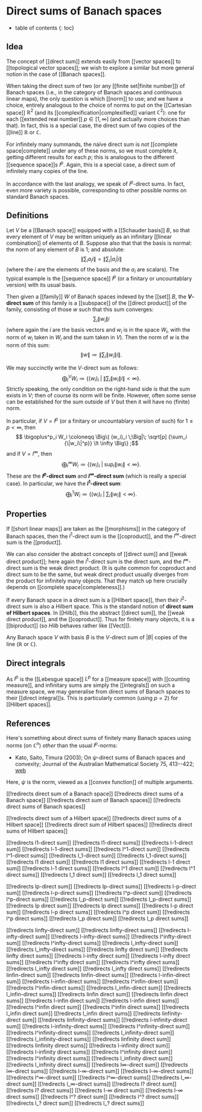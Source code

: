 
# Direct sums of Banach spaces
* table of contents
{: toc}

## Idea

The concept of [[direct sum]] extends easily from [[vector spaces]] to [[topological vector spaces]]; we wish to explore a similar but more general notion in the case of [[Banach spaces]].

When taking the direct sum of two (or any [[finite set|finite number]]) of Banach spaces (i.e., in the category of Banach spaces and continuous linear maps), the only question is which [[norm]] to use; and we have a choice, entirely analogous to the choice of norms to put on the [[Cartesian space]] $\mathbb{R}^2$ (and its [[complexification|complexified]] variant $\mathbb{C}^2$): one for each [[extended real number]] $p \in [1, \infty]$ (and actually more choices than that).  In fact, this is a special case, the direct sum of two copies of the [[line]] $\mathbb{R}$ or $\mathbb{C}$.

For infinitely many summands, the na&#239;ve direct sum is not [[complete space|complete]] under any of these norms, so we must complete it, getting different results for each $p$; this is analogous to the different [[sequence space]]s $l^p$.  Again, this is a special case, a direct sum of infinitely many copies of the line.

In accordance with the last analogy, we speak of $l^p$-direct sums.  In fact, even more variety is possible, corresponding to other possible norms on standard Banach spaces.


## Definitions

Let $V$ be a [[Banach space]] equipped with a [[Schauder basis]] $B$, so that every element of $V$ may be written uniquely as an infinitary [[linear combination]] of elements of $B$.  Suppose also that that the basis is normal: the norm of any element of $B$ is $1$; and absolute:
$$ {\Big\| \sum_i a_i i \Big\|} = {\Big\| \sum_i {|a_i|} i \Big\|} $$
(where the $i$ are the elements of the basis and the $a_i$ are scalars).  The typical example is the [[sequence space]] $l^p$ (or a finitary or uncountablary version) with its usual basis.

Then given a [[family]] $W$ of Banach spaces indexed by the [[set]] $B$, the __$V$-direct sum__ of this family is a [[subspace]] of the [[direct product]] of the family, consisting of those $w$ such that this sum converges:
$$ \sum_i {\|w_i\|} i $$
(where again the $i$ are the basis vectors and $w_i$ is in the space $W_i$, with the norm of $w_i$ taken in $W_i$ and the sum taken in $V$).  Then the norm of $w$ is the norm of this sum:
$$ {\|w\|} \coloneqq {\Big\| \sum_i {\|w_i\|} i \Big\|} .$$

We may succinctly write the $V$-direct sum as follows:
$$ \bigoplus^V_i W_i \coloneqq \Big\{ (w_i)_i \;\Big|\; {\Big\| \sum_i {\|w_i\|} i \Big\|} \lt \infty \Big\} .$$
Strictly speaking, the only condition on the right-hand side is that the sum exists in $V$; then of course its norm will be finite.  However, often some sense can be established for the sum outside of $V$ but then it will have no (finite) norm.

In particular, if $V = l^p$ (or a finitary or uncountablary version of such) for $1 \leq p \lt \infty$, then
$$ \bigoplus^p_i W_i \coloneqq \Big\{ (w_i)_i \;\Big|\; \sqrt[p] {\sum_i {\|w_i\|^p}} \lt \infty \Big\} ;$$
and if $V = l^\infty$, then
$$ \bigoplus^\infty_i W_i \coloneqq \Big\{ (w_i)_i \;\Big|\; \sup_i {\|w_i\|} \lt \infty \Big\} .$$
These are the __$l^p$-direct sum__ and __$l^\infty$-direct sum__ (which is really a special case).  In particular, we have the __$l^1$-direct sum__:
$$ \bigoplus^1_i W_i \coloneqq \Big\{ (w_i)_i \;\Big|\; \sum_i {\|w_i\|} \lt \infty \Big\} .$$


## Properties

If [[short linear maps]] are taken as the [[morphisms]] in the category of Banach spaces, then the $l^1$-direct sum is the [[coproduct]], and the $l^\infty$-direct sum is the [[product]]. 

We can also consider the abstract concepts of [[direct sum]] and [[weak direct product]]; here again the $l^1$-direct sum is the direct sum, and the $l^\infty$-direct sum is the weak direct product.  (It is quite common for coproduct and direct sum to be the same, but weak direct product usually diverges from the product for infinitely many objects.  That they match up here crucially depends on [[complete space|completeness]].)

If every Banach space in a direct sum is a [[Hilbert space]], then their $l^2$-direct sum is also a Hilbert space.  This is the standard notion of __direct sum of Hilbert spaces__.  In [[Hilb]], this the abstract [[direct sum]], the [[weak direct product]], and the [[coproduct]].  Thus for finitely many objects, it is a [[biproduct]] (so $Hilb$ behaves rather like [[Vect]]).

Any Banach space $V$ with basis $B$ is the $V$-direct sum of ${|B|}$ copies of the line ($\mathbb{R}$ or $\mathbb{C}$).


## Direct integrals

As $l^p$ is the [[Lebesgue space]] $L^p$ for a [[measure space]] with [[counting measure]], and infinitary sums are simply the [[integrals]] on such a measure space, we may generalise from direct sums of Banach spaces to their [[direct integral]]s.  This is particularly common (using $p = 2$) for [[Hilbert spaces]].


## References

Here\'s something about direct sums of finitely many Banach spaces using norms (on $\mathbb{C}^n$) *other* than the usual $l^p$-norms:

*  Kato, Saito, Timura (2003); On $\psi$-direct sums of Banach spaces and convexity; Journal of the Australian Mathematical Society 75, 413--422; [web](http://www.austms.org.au/Publ/Jamsa/V75P3/n57.html)

Here, $\psi$ is the norm, viewed as a [[convex function]] of multiple arguments.


[[!redirects direct sum of a Banach space]]
[[!redirects direct sums of a Banach space]]
[[!redirects direct sum of Banach spaces]]
[[!redirects direct sums of Banach spaces]]

[[!redirects direct sum of a Hilbert space]]
[[!redirects direct sums of a Hilbert space]]
[[!redirects direct sum of Hilbert spaces]]
[[!redirects direct sums of Hilbert spaces]]

[[!redirects l1-direct sum]]
[[!redirects l1-direct sums]]
[[!redirects l-1-direct sum]]
[[!redirects l-1-direct sums]]
[[!redirects l^1-direct sum]]
[[!redirects l^1-direct sums]]
[[!redirects l_1-direct sum]]
[[!redirects l_1-direct sums]]
[[!redirects l1 direct sum]]
[[!redirects l1 direct sums]]
[[!redirects l-1 direct sum]]
[[!redirects l-1 direct sums]]
[[!redirects l^1 direct sum]]
[[!redirects l^1 direct sums]]
[[!redirects l_1 direct sum]]
[[!redirects l_1 direct sums]]

[[!redirects lp-direct sum]]
[[!redirects lp-direct sums]]
[[!redirects l-p-direct sum]]
[[!redirects l-p-direct sums]]
[[!redirects l^p-direct sum]]
[[!redirects l^p-direct sums]]
[[!redirects l_p-direct sum]]
[[!redirects l_p-direct sums]]
[[!redirects lp direct sum]]
[[!redirects lp direct sums]]
[[!redirects l-p direct sum]]
[[!redirects l-p direct sums]]
[[!redirects l^p direct sum]]
[[!redirects l^p direct sums]]
[[!redirects l_p direct sum]]
[[!redirects l_p direct sums]]

[[!redirects linfty-direct sum]]
[[!redirects linfty-direct sums]]
[[!redirects l-infty-direct sum]]
[[!redirects l-infty-direct sums]]
[[!redirects l^infty-direct sum]]
[[!redirects l^infty-direct sums]]
[[!redirects l_infty-direct sum]]
[[!redirects l_infty-direct sums]]
[[!redirects linfty direct sum]]
[[!redirects linfty direct sums]]
[[!redirects l-infty direct sum]]
[[!redirects l-infty direct sums]]
[[!redirects l^infty direct sum]]
[[!redirects l^infty direct sums]]
[[!redirects l_infty direct sum]]
[[!redirects l_infty direct sums]]
[[!redirects linfin-direct sum]]
[[!redirects linfin-direct sums]]
[[!redirects l-infin-direct sum]]
[[!redirects l-infin-direct sums]]
[[!redirects l^infin-direct sum]]
[[!redirects l^infin-direct sums]]
[[!redirects l_infin-direct sum]]
[[!redirects l_infin-direct sums]]
[[!redirects linfin direct sum]]
[[!redirects linfin direct sums]]
[[!redirects l-infin direct sum]]
[[!redirects l-infin direct sums]]
[[!redirects l^infin direct sum]]
[[!redirects l^infin direct sums]]
[[!redirects l_infin direct sum]]
[[!redirects l_infin direct sums]]
[[!redirects linfinity-direct sum]]
[[!redirects linfinity-direct sums]]
[[!redirects l-infinity-direct sum]]
[[!redirects l-infinity-direct sums]]
[[!redirects l^infinity-direct sum]]
[[!redirects l^infinity-direct sums]]
[[!redirects l_infinity-direct sum]]
[[!redirects l_infinity-direct sums]]
[[!redirects linfinity direct sum]]
[[!redirects linfinity direct sums]]
[[!redirects l-infinity direct sum]]
[[!redirects l-infinity direct sums]]
[[!redirects l^infinity direct sum]]
[[!redirects l^infinity direct sums]]
[[!redirects l_infinity direct sum]]
[[!redirects l_infinity direct sums]]
[[!redirects l∞-direct sum]]
[[!redirects l∞-direct sums]]
[[!redirects l-∞-direct sum]]
[[!redirects l-∞-direct sums]]
[[!redirects l^∞-direct sum]]
[[!redirects l^∞-direct sums]]
[[!redirects l_∞-direct sum]]
[[!redirects l_∞-direct sums]]
[[!redirects l? direct sum]]
[[!redirects l? direct sums]]
[[!redirects l-∞ direct sum]]
[[!redirects l-∞ direct sums]]
[[!redirects l^? direct sum]]
[[!redirects l^? direct sums]]
[[!redirects l_? direct sum]]
[[!redirects l_? direct sums]]
